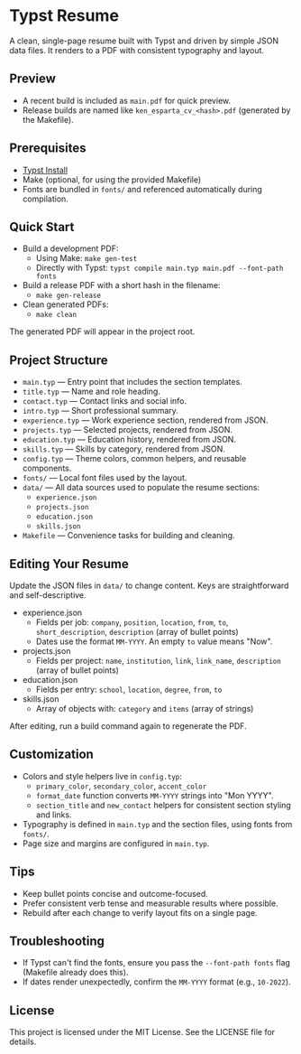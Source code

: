 # Typst Resume

A clean, single-page resume built with Typst and driven by simple JSON data files. It renders to a PDF with consistent
typography and layout.

## Preview

- A recent build is included as `main.pdf` for quick preview.
- Release builds are named like `ken_esparta_cv_<hash>.pdf` (generated by the Makefile).

## Prerequisites

- [Typst Install](https://typst.app/open-source)
- Make (optional, for using the provided Makefile)
- Fonts are bundled in `fonts/` and referenced automatically during compilation.

## Quick Start

- Build a development PDF:
    - Using Make: `make gen-test`
    - Directly with Typst: `typst compile main.typ main.pdf --font-path fonts`
- Build a release PDF with a short hash in the filename:
    - `make gen-release`
- Clean generated PDFs:
    - `make clean`

The generated PDF will appear in the project root.

## Project Structure

- `main.typ` — Entry point that includes the section templates.
- `title.typ` — Name and role heading.
- `contact.typ` — Contact links and social info.
- `intro.typ` — Short professional summary.
- `experience.typ` — Work experience section, rendered from JSON.
- `projects.typ` — Selected projects, rendered from JSON.
- `education.typ` — Education history, rendered from JSON.
- `skills.typ` — Skills by category, rendered from JSON.
- `config.typ` — Theme colors, common helpers, and reusable components.
- `fonts/` — Local font files used by the layout.
- `data/` — All data sources used to populate the resume sections:
    - `experience.json`
    - `projects.json`
    - `education.json`
    - `skills.json`
- `Makefile` — Convenience tasks for building and cleaning.

## Editing Your Resume

Update the JSON files in `data/` to change content. Keys are straightforward and self-descriptive.

- experience.json
    - Fields per job: `company`, `position`, `location`, `from`, `to`, `short_description`, `description` (array of
      bullet points)
    - Dates use the format `MM-YYYY`. An empty `to` value means "Now".
- projects.json
    - Fields per project: `name`, `institution`, `link`, `link_name`, `description` (array of bullet points)
- education.json
    - Fields per entry: `school`, `location`, `degree`, `from`, `to`
- skills.json
    - Array of objects with: `category` and `items` (array of strings)

After editing, run a build command again to regenerate the PDF.

## Customization

- Colors and style helpers live in `config.typ`:
    - `primary_color`, `secondary_color`, `accent_color`
    - `format_date` function converts `MM-YYYY` strings into "Mon YYYY".
    - `section_title` and `new_contact` helpers for consistent section styling and links.
- Typography is defined in `main.typ` and the section files, using fonts from `fonts/`.
- Page size and margins are configured in `main.typ`.

## Tips

- Keep bullet points concise and outcome-focused.
- Prefer consistent verb tense and measurable results where possible.
- Rebuild after each change to verify layout fits on a single page.

## Troubleshooting

- If Typst can't find the fonts, ensure you pass the `--font-path fonts` flag (Makefile already does this).
- If dates render unexpectedly, confirm the `MM-YYYY` format (e.g., `10-2022`).


## License
This project is licensed under the MIT License. See the LICENSE file for details.
